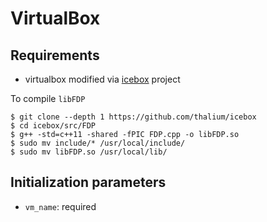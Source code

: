 # VirtualBox

## Requirements

- virtualbox modified via [icebox](https://github.com/thalium/icebox) project

To compile `libFDP`
~~~
$ git clone --depth 1 https://github.com/thalium/icebox
$ cd icebox/src/FDP
$ g++ -std=c++11 -shared -fPIC FDP.cpp -o libFDP.so
$ sudo mv include/* /usr/local/include/
$ sudo mv libFDP.so /usr/local/lib/
~~~

## Initialization parameters

- `vm_name`: required